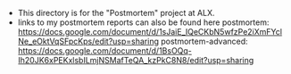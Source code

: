 * This directory is for the "Postmortem" project at ALX.
* links to my postmortem reports can also be found here
	postmortem: https://docs.google.com/document/d/1sJaiE_IQeCKbN5wfzPe2iXmFYclNe_eOktVqSFpcKps/edit?usp=sharing
	postmortem-advanced: https://docs.google.com/document/d/1BsOQq-Ih20JK6xPEKxlsbILmjNSMafTeQA_kzPkC8N8/edit?usp=sharing
